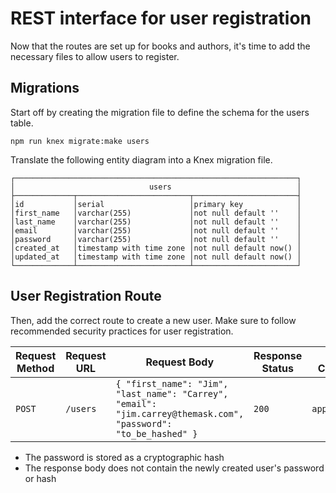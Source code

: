 # REST interface for user registration

Now that the routes are set up for books and authors, it's time to add the necessary files to allow users to register.

## Migrations

Start off by creating the migration file to define the schema for the users table.

```shell
npm run knex migrate:make users
```

Translate the following entity diagram into a Knex migration file.

```text
┌───────────────────────────────────────────────────────────────┐
│                              users                            │
├─────────────┬─────────────────────────┬───────────────────────┤
│id           │serial                   │primary key            │
│first_name   │varchar(255)             │not null default ''    │
│last_name    │varchar(255)             │not null default ''    │
│email        │varchar(255)             │not null default ''    │
│password     │varchar(255)             │not null default ''    │
│created_at   │timestamp with time zone │not null default now() │
│updated_at   │timestamp with time zone │not null default now() │
└─────────────┴─────────────────────────┴───────────────────────┘
```

## User Registration Route

Then, add the correct route to create a new user. Make sure to follow recommended security practices for user registration.

| Request Method | Request URL        | Request Body                                                                                           | Response Status | Response Content-Type | Response Body                                                                                                                               |
|----------------|--------------------|--------------------------------------------------------------------------------------------------------|-----------------|-----------------------|---------------------------------------------------------------------------------------------------------------------------------------------|
| `POST`         | `/users`           | `{ "first_name": "Jim", "last_name": "Carrey", "email": "jim.carrey@themask.com", "password": "to_be_hashed" }` | `200`           | `application/json`    | `{ "id": 1, "first_name": "Jim", "last_name": "Carrey", "email": "jim.carrey@themask.com", "created_at": "now()", "updated_at": "now()" }`                                      |

- The password is stored as a cryptographic hash
- The response body does not contain the newly created user's password or hash
